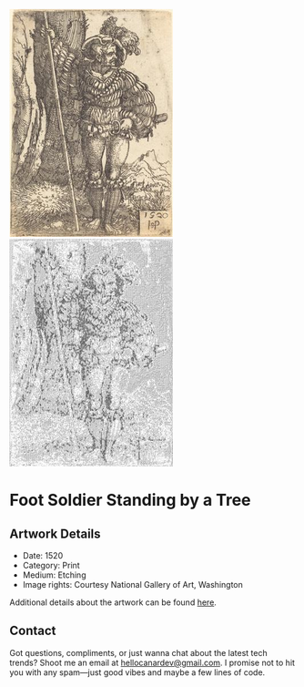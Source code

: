 <html>

![Artwork](artwork.jpg) ![Artwork](ascii_artwork.jpg)

# Foot Soldier Standing by a Tree

## Artwork Details

- Date: 1520
- Category: Print
- Medium: Etching
- Image rights: Courtesy National Gallery of Art, Washington

Additional details about the artwork can be found [here](https://www.artsy.net/artwork/sebald-beham-foot-soldier-standing-by-a-tree).

## Contact

Got questions, compliments, or just wanna chat about the latest tech trends? Shoot me an email
at [hellocanardev@gmail.com](mailto:hellocanardev@gmail.com). I promise not to hit you with any spam—just good vibes and
maybe a few lines of code.

</html>
